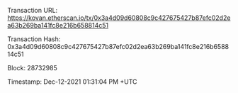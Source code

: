 Transaction URL: https://kovan.etherscan.io/tx/0x3a4d09d60808c9c427675427b87efc02d2ea63b269ba141fc8e216b658814c51

Transaction Hash: 0x3a4d09d60808c9c427675427b87efc02d2ea63b269ba141fc8e216b658814c51

Block: 28732985

Timestamp: Dec-12-2021 01:31:04 PM +UTC


